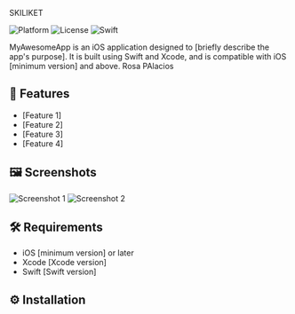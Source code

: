 SKILIKET

![Platform](https://img.shields.io/badge/platform-iOS-blue)
![License](https://img.shields.io/badge/license-MIT-green)
![Swift](https://img.shields.io/badge/swift-5.0-orange)

MyAwesomeApp is an iOS application designed to [briefly describe the app's purpose]. It is built using Swift and Xcode, and is compatible with iOS [minimum version] and above. Rosa PAlacios

## 🚀 Features

- [Feature 1]
- [Feature 2]
- [Feature 3]
- [Feature 4]

## 🖼️ Screenshots

![Screenshot 1](path/to/screenshot1.png)
![Screenshot 2](path/to/screenshot2.png)

## 🛠️ Requirements

- iOS [minimum version] or later
- Xcode [Xcode version]
- Swift [Swift version]

## ⚙️ Installation


